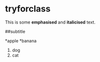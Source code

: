# tryforclass

This is some **emphasised** and __italicised__ text.

##subtitle

*apple
*banana
1. dog
2. cat
